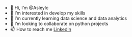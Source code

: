 - 👋 Hi, I’m @Asleylc
- 👀 I’m interested in develop my skills 
- 🌱 I’m currently learning data science and data analytics
- 💞️ I’m looking to collaborate on python projects
- 📫 How to reach me [Linkedin](https://www.linkedin.com/in/asley-lioba-5a256368/)


